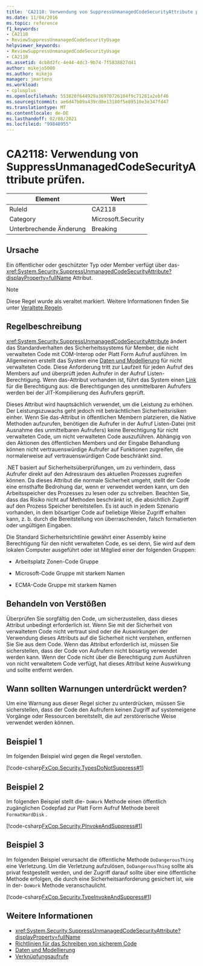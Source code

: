 ```yaml
---
title: 'CA2118: Verwendung von SuppressUnmanagedCodeSecurityAttribute prüfen.'
ms.date: 11/04/2016
ms.topic: reference
f1_keywords:
- CA2118
- ReviewSuppressUnmanagedCodeSecurityUsage
helpviewer_keywords:
- ReviewSuppressUnmanagedCodeSecurityUsage
- CA2118
ms.assetid: 4cb8d2fc-4e44-4dc3-9b74-7f5838827d41
author: mikejo5000
ms.author: mikejo
manager: jmartens
ms.workload:
- cplusplus
ms.openlocfilehash: 553820f644929a36970726104f9c71281a2ebf46
ms.sourcegitcommit: ae6d47b09a439cd0e13180f5e89510e3e347fd47
ms.translationtype: MT
ms.contentlocale: de-DE
ms.lasthandoff: 02/08/2021
ms.locfileid: "99848955"
---
```

# <a name="ca2118-review-suppressunmanagedcodesecurityattribute-usage"></a>CA2118: Verwendung von SuppressUnmanagedCodeSecurityAttribute prüfen.

|Element|Wert|
|-|-|
|RuleId|CA2118|
|Category|Microsoft.Security|
|Unterbrechende Änderung|Breaking|

## <a name="cause"></a>Ursache
Ein öffentlicher oder geschützter Typ oder Member verfügt über das- <xref:System.Security.SuppressUnmanagedCodeSecurityAttribute?displayProperty=fullName> Attribut.

> [!NOTE]
> Diese Regel wurde als veraltet markiert. Weitere Informationen finden Sie unter [Veraltete Regeln](fxcop-unported-deprecated-rules.md).

## <a name="rule-description"></a>Regelbeschreibung

<xref:System.Security.SuppressUnmanagedCodeSecurityAttribute> ändert das Standardverhalten des Sicherheitssystems für Member, die nicht verwalteten Code mit COM-Interop oder Platt Form Aufruf ausführen. Im Allgemeinen erstellt das System eine [Daten und Modellierung](/dotnet/framework/data/index) für nicht verwalteten Code. Diese Anforderung tritt zur Laufzeit für jeden Aufruf des Members auf und überprüft jeden Aufrufer in der Aufruf Listen-Berechtigung. Wenn das-Attribut vorhanden ist, führt das System einen [Link](/dotnet/framework/misc/link-demands) für die Berechtigung aus: die Berechtigungen des unmittelbaren Aufrufers werden bei der JIT-Kompilierung des Aufrufers geprüft.

Dieses Attribut wird hauptsächlich verwendet, um die Leistung zu erhöhen. Der Leistungszuwachs geht jedoch mit beträchtlichen Sicherheitsrisiken einher. Wenn Sie das-Attribut in öffentlichen Membern platzieren, die Native Methoden aufzurufen, benötigen die Aufrufer in der Aufruf Listen-Datei (mit Ausnahme des unmittelbaren Aufrufers) keine Berechtigung für nicht verwalteten Code, um nicht verwalteten Code auszuführen. Abhängig von den Aktionen des öffentlichen Members und der Eingabe Behandlung können nicht vertrauenswürdige Aufrufer auf Funktionen zugreifen, die normalerweise auf vertrauenswürdigen Code beschränkt sind.

.NET basiert auf Sicherheitsüberprüfungen, um zu verhindern, dass Aufrufer direkt auf den Adressraum des aktuellen Prozesses zugreifen können. Da dieses Attribut die normale Sicherheit umgeht, stellt der Code eine ernsthafte Bedrohung dar, wenn er verwendet werden kann, um den Arbeitsspeicher des Prozesses zu lesen oder zu schreiben. Beachten Sie, dass das Risiko nicht auf Methoden beschränkt ist, die absichtlich Zugriff auf den Prozess Speicher bereitstellen. Es ist auch in jedem Szenario vorhanden, in dem bösartiger Code auf beliebige Weise Zugriff erhalten kann, z. b. durch die Bereitstellung von überraschenden, falsch formatierten oder ungültigen Eingaben.

Die Standard Sicherheitsrichtlinie gewährt einer Assembly keine Berechtigung für den nicht verwalteten Code, es sei denn, Sie wird auf dem lokalen Computer ausgeführt oder ist Mitglied einer der folgenden Gruppen:

- Arbeitsplatz Zonen-Code Gruppe

- Microsoft-Code Gruppe mit starkem Namen

- ECMA-Code Gruppe mit starkem Namen

## <a name="how-to-fix-violations"></a>Behandeln von Verstößen

Überprüfen Sie sorgfältig den Code, um sicherzustellen, dass dieses Attribut unbedingt erforderlich ist. Wenn Sie mit der Sicherheit von verwaltetem Code nicht vertraut sind oder die Auswirkungen der Verwendung dieses Attributs auf die Sicherheit nicht verstehen, entfernen Sie Sie aus dem Code. Wenn das Attribut erforderlich ist, müssen Sie sicherstellen, dass der Code von Aufrufern nicht bösartig verwendet werden kann. Wenn der Code nicht über die Berechtigung zum Ausführen von nicht verwaltetem Code verfügt, hat dieses Attribut keine Auswirkung und sollte entfernt werden.

## <a name="when-to-suppress-warnings"></a>Wann sollten Warnungen unterdrückt werden?

Um eine Warnung aus dieser Regel sicher zu unterdrücken, müssen Sie sicherstellen, dass der Code den Aufrufern keinen Zugriff auf systemeigene Vorgänge oder Ressourcen bereitstellt, die auf zerstörerische Weise verwendet werden können.

## <a name="example-1"></a>Beispiel 1

Im folgenden Beispiel wird gegen die Regel verstoßen.

[!code-csharp[FxCop.Security.TypesDoNotSuppress#1](../code-quality/codesnippet/CSharp/ca2118-review-suppressunmanagedcodesecurityattribute-usage_1.cs)]

## <a name="example-2"></a>Beispiel 2

Im folgenden Beispiel stellt die- `DoWork` Methode einen öffentlich zugänglichen Codepfad zur Platt Form Aufruf Methode bereit `FormatHardDisk` .

[!code-csharp[FxCop.Security.PInvokeAndSuppress#1](../code-quality/codesnippet/CSharp/ca2118-review-suppressunmanagedcodesecurityattribute-usage_2.cs)]

## <a name="example-3"></a>Beispiel 3

Im folgenden Beispiel verursacht die öffentliche Methode `DoDangerousThing` eine Verletzung. Um die Verletzung aufzulösen, `DoDangerousThing` sollte als privat festgestellt werden, und der Zugriff darauf sollte über eine öffentliche Methode erfolgen, die durch eine Sicherheitsanforderung gesichert ist, wie in der- `DoWork` Methode veranschaulicht.

[!code-csharp[FxCop.Security.TypeInvokeAndSuppress#1](../code-quality/codesnippet/CSharp/ca2118-review-suppressunmanagedcodesecurityattribute-usage_3.cs)]

## <a name="see-also"></a>Weitere Informationen

- <xref:System.Security.SuppressUnmanagedCodeSecurityAttribute?displayProperty=fullName>
- [Richtlinien für das Schreiben von sicherem Code](/dotnet/standard/security/secure-coding-guidelines)
- [Daten und Modellierung](/dotnet/framework/data/index)
- [Verknüpfungsaufrufe](/dotnet/framework/misc/link-demands)
